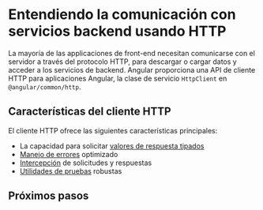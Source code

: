 # Entendiendo la comunicación con servicios backend usando HTTP

La mayoría de las applicaciones de front-end necesitan comunicarse con el servidor a través del protocolo HTTP, para descargar o cargar datos y acceder a los servicios de backend. Angular proporciona una API de cliente HTTP para aplicaciones Angular, la clase de servicio `HttpClient` en `@angular/common/http`.

## Características del cliente HTTP

El cliente HTTP ofrece las siguientes características principales:

* La capacidad para solicitar [valores de respuesta tipados](guide/http/making-requests#fetching-json-data)
* [Manejo de errores](guide/http/making-requests#handling-request-failure) optimizado
* [Intercepción](guide/http/interceptors) de solicitudes y respuestas
* [Utilidades de pruebas](guide/http/testing) robustas

## Próximos pasos

<docs-pill-row>
  <docs-pill href="guide/http/setup" title="Configurar HttpClient"/>
  <docs-pill href="guide/http/making-requests" title="Realizando solicitudes HTTP"/>
</docs-pill-row>
